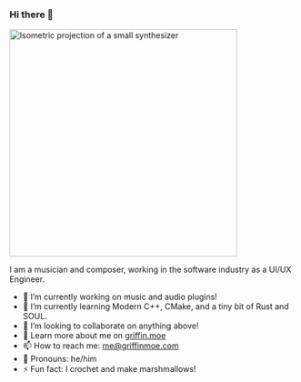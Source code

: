 ### Hi there 👋

<img src="https://griffin.moe/images/super-synth.svg" alt="Isometric projection of a small synthesizer" width="400px">

I am a musician and composer, working in the software industry as a UI/UX Engineer.

- 🔭 I’m currently working on music and audio plugins!
- 🌱 I’m currently learning Modern C++, CMake, and a tiny bit of Rust and SOUL.
- 👯 I’m looking to collaborate on anything above!
- 💬 Learn more about me on [griffin.moe](https://griffin.moe/)
- 📫 How to reach me: [me@griffinmoe.com](mailto:me@griffinmoe.com)
- 👤 Pronouns: he/him
- ⚡ Fun fact: I crochet and make marshmallows!
